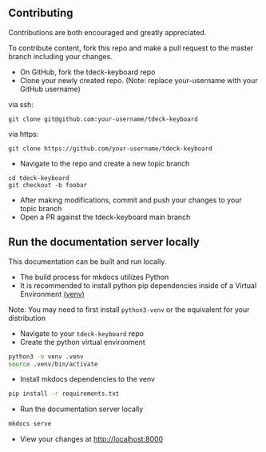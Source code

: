 ## Contributing

Contributions are both encouraged and greatly appreciated.

To contribute content, fork this repo and make a pull request to the master branch including your changes.

- On GitHub, fork the tdeck-keyboard repo
- Clone your newly created repo. (Note: replace your-username with your GitHub username)

via ssh:

```
git clone git@github.com:your-username/tdeck-keyboard
```

via https:

```
git clone https://github.com/your-username/tdeck-keyboard
```

- Navigate to the repo and create a new topic branch

```
cd tdeck-keyboard
git checkout -b foobar
```

- After making modifications, commit and push your changes to your topic branch
- Open a PR against the tdeck-keyboard main branch

## Run the documentation server locally

This documentation can be built and run locally.

- The build process for mkdocs utilizes Python
- It is recommended to install python pip dependencies inside of a Virtual Environment [(venv)](https://squidfunk.github.io/mkdocs-material/guides/creating-a-reproduction/#environment)

Note: You may need to first install `python3-venv` or the equivalent for your distribution

- Navigate to your `tdeck-keyboard` repo
- Create the python virtual environment

```bash
python3 -m venv .venv
source .venv/bin/activate
```

- Install mkdocs dependencies to the venv

```bash
pip install -r requirements.txt
```

- Run the documentation server locally

```bash
mkdocs serve
```

- View your changes at [http://localhost:8000](http://localhost:8000)